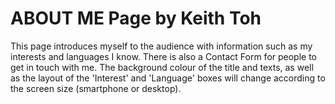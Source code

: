 # ABOUT ME Page by Keith Toh

This page introduces myself to the audience with information such as my interests and languages I know.
There is also a Contact Form for people to get in touch with me.
The background colour of the title and texts, as well as the layout of the 'Interest' and 'Language' boxes will change according to the screen size (smartphone or desktop).
